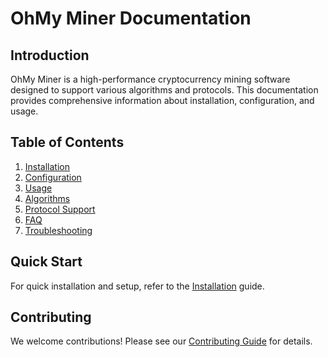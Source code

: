 # OhMy Miner Documentation

## Introduction

OhMy Miner is a high-performance cryptocurrency mining software designed to support various algorithms and protocols. This documentation provides comprehensive information about installation, configuration, and usage.

## Table of Contents

1. [Installation](installation.md)
2. [Configuration](configuration.md)
3. [Usage](usage.md)
4. [Algorithms](algorithms.md)
5. [Protocol Support](protocols.md)
6. [FAQ](faq.md)
7. [Troubleshooting](troubleshooting.md)

## Quick Start

For quick installation and setup, refer to the [Installation](installation.md) guide.

## Contributing

We welcome contributions! Please see our [Contributing Guide](../.github/CONTRIBUTING.md) for details.
